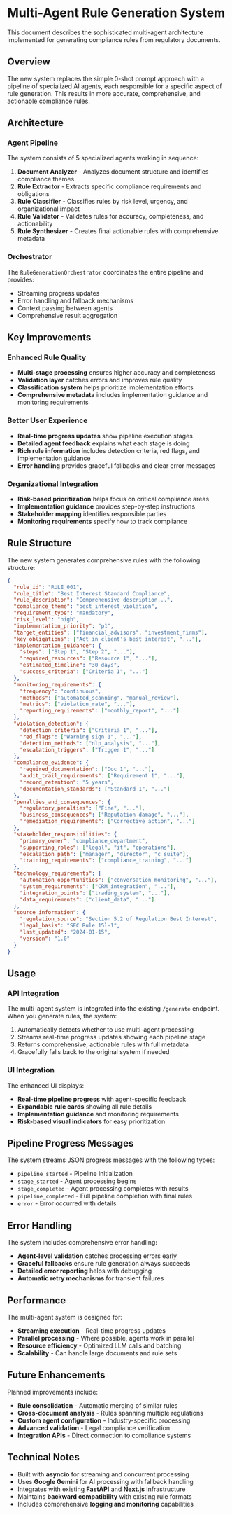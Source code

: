 # Multi-Agent Rule Generation System

This document describes the sophisticated multi-agent architecture implemented for generating compliance rules from regulatory documents.

## Overview

The new system replaces the simple 0-shot prompt approach with a pipeline of specialized AI agents, each responsible for a specific aspect of rule generation. This results in more accurate, comprehensive, and actionable compliance rules.

## Architecture

### Agent Pipeline

The system consists of 5 specialized agents working in sequence:

1. **Document Analyzer** - Analyzes document structure and identifies compliance themes
2. **Rule Extractor** - Extracts specific compliance requirements and obligations
3. **Rule Classifier** - Classifies rules by risk level, urgency, and organizational impact
4. **Rule Validator** - Validates rules for accuracy, completeness, and actionability
5. **Rule Synthesizer** - Creates final actionable rules with comprehensive metadata

### Orchestrator

The `RuleGenerationOrchestrator` coordinates the entire pipeline and provides:

- Streaming progress updates
- Error handling and fallback mechanisms
- Context passing between agents
- Comprehensive result aggregation

## Key Improvements

### Enhanced Rule Quality

- **Multi-stage processing** ensures higher accuracy and completeness
- **Validation layer** catches errors and improves rule quality
- **Classification system** helps prioritize implementation efforts
- **Comprehensive metadata** includes implementation guidance and monitoring requirements

### Better User Experience

- **Real-time progress updates** show pipeline execution stages
- **Detailed agent feedback** explains what each stage is doing
- **Rich rule information** includes detection criteria, red flags, and implementation guidance
- **Error handling** provides graceful fallbacks and clear error messages

### Organizational Integration

- **Risk-based prioritization** helps focus on critical compliance areas
- **Implementation guidance** provides step-by-step instructions
- **Stakeholder mapping** identifies responsible parties
- **Monitoring requirements** specify how to track compliance

## Rule Structure

The new system generates comprehensive rules with the following structure:

```json
{
  "rule_id": "RULE_001",
  "rule_title": "Best Interest Standard Compliance",
  "rule_description": "Comprehensive description...",
  "compliance_theme": "best_interest_violation",
  "requirement_type": "mandatory",
  "risk_level": "high",
  "implementation_priority": "p1",
  "target_entities": ["financial_advisors", "investment_firms"],
  "key_obligations": ["Act in client's best interest", "..."],
  "implementation_guidance": {
    "steps": ["Step 1", "Step 2", "..."],
    "required_resources": ["Resource 1", "..."],
    "estimated_timeline": "30 days",
    "success_criteria": ["Criteria 1", "..."]
  },
  "monitoring_requirements": {
    "frequency": "continuous",
    "methods": ["automated_scanning", "manual_review"],
    "metrics": ["violation_rate", "..."],
    "reporting_requirements": ["monthly_report", "..."]
  },
  "violation_detection": {
    "detection_criteria": ["Criteria 1", "..."],
    "red_flags": ["Warning sign 1", "..."],
    "detection_methods": ["nlp_analysis", "..."],
    "escalation_triggers": ["Trigger 1", "..."]
  },
  "compliance_evidence": {
    "required_documentation": ["Doc 1", "..."],
    "audit_trail_requirements": ["Requirement 1", "..."],
    "record_retention": "5 years",
    "documentation_standards": ["Standard 1", "..."]
  },
  "penalties_and_consequences": {
    "regulatory_penalties": ["Fine", "..."],
    "business_consequences": ["Reputation damage", "..."],
    "remediation_requirements": ["Corrective action", "..."]
  },
  "stakeholder_responsibilities": {
    "primary_owner": "compliance_department",
    "supporting_roles": ["legal", "it", "operations"],
    "escalation_path": ["manager", "director", "c_suite"],
    "training_requirements": ["compliance_training", "..."]
  },
  "technology_requirements": {
    "automation_opportunities": ["conversation_monitoring", "..."],
    "system_requirements": ["CRM_integration", "..."],
    "integration_points": ["trading_system", "..."],
    "data_requirements": ["client_data", "..."]
  },
  "source_information": {
    "regulation_source": "Section 5.2 of Regulation Best Interest",
    "legal_basis": "SEC Rule 15l-1",
    "last_updated": "2024-01-15",
    "version": "1.0"
  }
}
```

## Usage

### API Integration

The multi-agent system is integrated into the existing `/generate` endpoint. When you generate rules, the system:

1. Automatically detects whether to use multi-agent processing
2. Streams real-time progress updates showing each pipeline stage
3. Returns comprehensive, actionable rules with full metadata
4. Gracefully falls back to the original system if needed

### UI Integration

The enhanced UI displays:

- **Real-time pipeline progress** with agent-specific feedback
- **Expandable rule cards** showing all rule details
- **Implementation guidance** and monitoring requirements
- **Risk-based visual indicators** for easy prioritization

## Pipeline Progress Messages

The system streams JSON progress messages with the following types:

- `pipeline_started` - Pipeline initialization
- `stage_started` - Agent processing begins
- `stage_completed` - Agent processing completes with results
- `pipeline_completed` - Full pipeline completion with final rules
- `error` - Error occurred with details

## Error Handling

The system includes comprehensive error handling:

- **Agent-level validation** catches processing errors early
- **Graceful fallbacks** ensure rule generation always succeeds
- **Detailed error reporting** helps with debugging
- **Automatic retry mechanisms** for transient failures

## Performance

The multi-agent system is designed for:

- **Streaming execution** - Real-time progress updates
- **Parallel processing** - Where possible, agents work in parallel
- **Resource efficiency** - Optimized LLM calls and batching
- **Scalability** - Can handle large documents and rule sets

## Future Enhancements

Planned improvements include:

- **Rule consolidation** - Automatic merging of similar rules
- **Cross-document analysis** - Rules spanning multiple regulations
- **Custom agent configuration** - Industry-specific processing
- **Advanced validation** - Legal compliance verification
- **Integration APIs** - Direct connection to compliance systems

## Technical Notes

- Built with **asyncio** for streaming and concurrent processing
- Uses **Google Gemini** for AI processing with fallback handling
- Integrates with existing **FastAPI** and **Next.js** infrastructure
- Maintains **backward compatibility** with existing rule formats
- Includes comprehensive **logging and monitoring** capabilities
